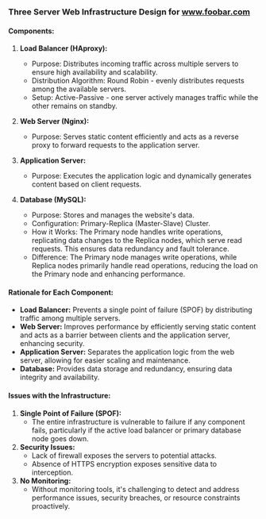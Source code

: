 ### Three Server Web Infrastructure Design for www.foobar.com

#### Components:
1. **Load Balancer (HAproxy):**
   - Purpose: Distributes incoming traffic across multiple servers to ensure high availability and scalability.
   - Distribution Algorithm: Round Robin - evenly distributes requests among the available servers.
   - Setup: Active-Passive - one server actively manages traffic while the other remains on standby.
  
2. **Web Server (Nginx):**
   - Purpose: Serves static content efficiently and acts as a reverse proxy to forward requests to the application server.
  
3. **Application Server:**
   - Purpose: Executes the application logic and dynamically generates content based on client requests.
  
4. **Database (MySQL):**
   - Purpose: Stores and manages the website's data.
   - Configuration: Primary-Replica (Master-Slave) Cluster.
   - How it Works: The Primary node handles write operations, replicating data changes to the Replica nodes, which serve read requests. This ensures data redundancy and fault tolerance.
   - Difference: The Primary node manages write operations, while Replica nodes primarily handle read operations, reducing the load on the Primary node and enhancing performance.

#### Rationale for Each Component:
- **Load Balancer:** Prevents a single point of failure (SPOF) by distributing traffic among multiple servers.
- **Web Server:** Improves performance by efficiently serving static content and acts as a barrier between clients and the application server, enhancing security.
- **Application Server:** Separates the application logic from the web server, allowing for easier scaling and maintenance.
- **Database:** Provides data storage and redundancy, ensuring data integrity and availability.

#### Issues with the Infrastructure:
1. **Single Point of Failure (SPOF):** 
   - The entire infrastructure is vulnerable to failure if any component fails, particularly if the active load balancer or primary database node goes down.
2. **Security Issues:** 
   - Lack of firewall exposes the servers to potential attacks.
   - Absence of HTTPS encryption exposes sensitive data to interception.
3. **No Monitoring:** 
   - Without monitoring tools, it's challenging to detect and address performance issues, security breaches, or resource constraints proactively.

